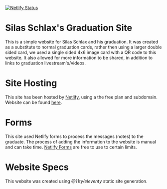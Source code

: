 [![Netlify Status](https://api.netlify.com/api/v1/badges/16d5ff94-26db-4fc2-80d5-3132ab824dc6/deploy-status)](https://app.netlify.com/sites/silas-schlax-graduation/deploys)

# Silas Schlax's Graduation Site
This is a simple website for Silas Schlax and his graduation. It was created as
a substitute to normal graduation cards, rather then using a larger double sided
card, we used a single sided 4x6 image card with a QR code to this website. It
also allowed for more information to be shared, in addition to links to 
graduation livestream's/videos.

# Site Hosting
This site has been hosted by [Netlify](https://app.netlify.com), using a the free
plan and subdomain. Website can be found [here](https://silas-schlax-graduation.netlify.app).

# Forms
This site used Netlify forms to process the messages (notes) to the graduate. The
process of adding the information to the website is manual and can take time.
[Netlify Forms](https://docs.netlify.com/forms/setup/) are free to use to certain limits.

# Website Specs
This website was created using *@11ty/eleventy* static site generation.


